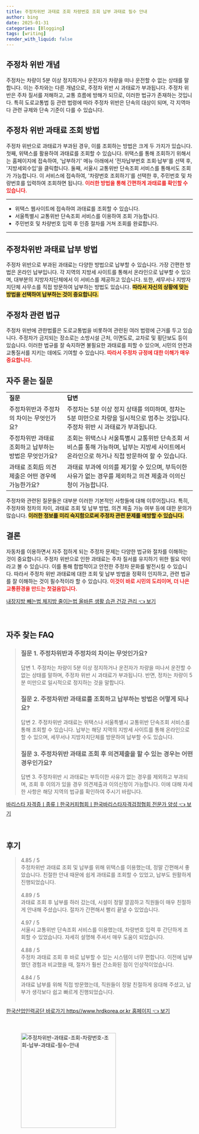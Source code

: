 ```yaml
---
title: 주정차위반 과태료 조회 차량번호 조회 납부 과태료 필수 안내
author: bing
date: 2025-01-31
categories: [Blogging]
tags: [writing]
render_with_liquid: false
---
```



<h2 id='주정차위반개념'>주정차 위반 개념</h2>

<p>주정차는 차량이 5분 이상 정지하거나 운전자가 차량을 떠나 운전할 수 없는 상태를 말합니다. 이는 주차와는 다른 개념으로, 주정차 위반 시 과태료가 부과됩니다. 주정차 위반은 주차 질서를 저해하고, 교통 흐름에 방해가 되므로, 이러한 법규가 존재하는 것입니다. 특히 도로교통법 등 관련 법령에 따라 주정차 위반은 단속의 대상이 되며, 각 지역마다 관련 규제와 단속 기준이 다를 수 있습니다.</p>

<h2 id='주정차위반과태료조회방법'>주정차 위반 과태료 조회 방법</h2>

<p>주정차 위반으로 과태료가 부과된 경우, 이를 조회하는 방법은 크게 두 가지가 있습니다. 첫째, 위택스를 활용하여 과태료를 조회할 수 있습니다. 위택스를 통해 조회하기 위해서는 홈페이지에 접속하여, '납부하기' 메뉴 아래에서 '전자납부번호 조회·납부'를 선택 후, '지방세외수입'을 클릭합니다. 둘째, 서울시 교통위반 단속조회 서비스를 통해서도 조회가 가능합니다. 이 서비스에 접속하여, '차량번호 조회하기'를 선택한 후, 주민번호 및 차량번호를 입력하여 조회하면 됩니다. <b><span style="color: #ee2323;">이러한 방법을 통해 간편하게 과태료를 확인할 수 있습니다.</span></b></p>

<hr />

<ul>
    <li>위택스 웹사이트에 접속하여 과태료를 조회할 수 있습니다.</li>
    <li>서울특별시 교통위반 단속조회 서비스를 이용하여 조회 가능합니다.</li>
    <li>주민번호 및 차량번호 입력 후 인증 절차를 거쳐 조회를 완료합니다.</li>
</ul>

<hr />

<h2 id='납부방법'>주정차위반 과태료 납부 방법</h2>

<p>주정차 위반으로 부과된 과태료는 다양한 방법으로 납부할 수 있습니다. 가장 간편한 방법은 온라인 납부입니다. 각 지역의 지방세 사이트를 통해서 온라인으로 납부할 수 있으며, 대부분의 지방자치단체에서 이 서비스를 제공하고 있습니다. 또한, 세무서나 지방자치단체 사무소를 직접 방문하여 납부하는 방법도 있습니다. <b><span style="background-color: #ffe066;">따라서 자신의 상황에 맞는 방법을 선택하여 납부하는 것이 중요합니다.</span></b></p>

<h2 id='주정차관련법규'>주정차 관련 법규</h2>

<p>주정차 위반에 관한법률은 도로교통법을 비롯하여 관련된 여러 법령에 근거를 두고 있습니다. 주정차가 금지되는 장소로는 소방시설 근처, 이면도로, 교차로 및 횡단보도 등이 있습니다. 이러한 법규를 잘 숙지하면 불필요한 과태료를 피할 수 있으며, 시민의 안전과 교통질서를 지키는 데에도 기여할 수 있습니다. <b><span style="color: #ee2323;">따라서 주정차 규정에 대한 이해가 매우 중요합니다.</span></b></p>

<h2 id='자주묻는질문'>자주 묻는 질문</h2>

<table>
    <tr>
        <td><b>질문</b></td>
        <td><b>답변</b></td>
    </tr>
    <tr>
        <td>주정차위반과 주정차의 차이는 무엇인가요?</td>
        <td>주정차는 5분 이상 정지 상태를 의미하며, 정차는 5분 미만으로 차량을 일시적으로 멈추는 것입니다. 주정차 위반 시 과태료가 부과됩니다.</td>
    </tr>
    <tr>
        <td>주정차위반 과태료 조회하고 납부하는 방법은 무엇인가요?</td>
        <td>조회는 위택스나 서울특별시 교통위반 단속조회 서비스를 통해 가능하며, 납부는 지방세 사이트에서 온라인으로 하거나 직접 방문하여 할 수 있습니다.</td>
    </tr>
    <tr>
        <td>과태료 조회后 의견제출은 어떤 경우에 가능한가요?</td>
        <td>과태료 부과에 이의를 제기할 수 있으며, 부득이한 사유가 없는 경우를 제외하고 의견 제출과 이의신청이 가능합니다.</td>
    </tr>
</table>

<p>주정차와 관련된 질문들은 대부분 이러한 기본적인 사항들에 대해 이루어집니다. 특히, 주정차와 정차의 차이, 과태료 조회 및 납부 방법, 의견 제출 가능 여부 등에 대한 문의가 많습니다. <b><span style="background-color: #ffe066;">이러한 정보를 미리 숙지함으로써 주정차 관련 문제를 예방할 수 있습니다.</span></b></p>

<h2 id='결론'>결론</h2>

<p>자동차를 이용하면서 자주 접하게 되는 주정차 문제는 다양한 법규와 절차를 이해하는 것이 중요합니다. 주정차 위반으로 인한 과태료는 주차 질서를 유지하기 위한 필요 악이라고 볼 수 있습니다. 이를 통해 합법적이고 안전한 주정차 문화를 발전시킬 수 있습니다. 따라서 주정차 위반 과태료에 대한 조회 및 납부 방법을 정확히 인지하고, 관련 법규를 잘 이해하는 것이 필수적이라 할 수 있습니다. <b><span style="color: #ee2323;">이것이 바로 시민의 도리이며, 더 나은 교통환경을 만드는 첫걸음입니다.</span></b></p>


<p><a class="click-button" title="내장지방 빼는법 체지방 줄이는법 올바른 생활 습관 건강 관리" href="https://adkhouse.github.io/posts/%EB%82%B4%EC%9E%A5%EC%A7%80%EB%B0%A9-%EB%B9%BC%EB%8A%94%EB%B2%95-%EC%B2%B4%EC%A7%80%EB%B0%A9-%EC%A4%84%EC%9D%B4%EB%8A%94%EB%B2%95-%EC%98%AC%EB%B0%94%EB%A5%B8-%EC%83%9D%ED%99%9C-%EC%8A%B5%EA%B4%80-%EA%B1%B4%EA%B0%95-%EA%B4%80%EB%A6%AC/" rel="dofollow">내장지방 빼는법 체지방 줄이는법 올바른 생활 습관 건강 관리 👈 보기</a></p><br>
<h2 id='자주_찾는_FAQ'>자주 찾는 FAQ</h2>
<div itemscope="" itemtype="https://schema.org/FAQPage"> 
<blockquote> 
<div itemscope="" itemprop="mainEntity" itemtype="https://schema.org/Question"> 
<h3 itemprop="name">질문 1. 주정차위반과 주정차의 차이는 무엇인가요?</h3> 
<div itemscope="" itemprop="acceptedAnswer" itemtype="https://schema.org/Answer"> 
<span itemprop="text"> 
<p>답변 1. 주정차는 차량이 5분 이상 정지하거나 운전자가 차량을 떠나서 운전할 수 없는 상태를 말하며, 주정차 위반 시 과태료가 부과됩니다. 반면, 정차는 차량이 5분 미만으로 일시적으로 정지하는 것을 말합니다.</p> 
</span> 
</div> 
</div> 

<div itemscope="" itemprop="mainEntity" itemtype="https://schema.org/Question"> 
<h3 itemprop="name">질문 2. 주정차위반 과태료를 조회하고 납부하는 방법은 어떻게 되나요?</h3> 
<div itemscope="" itemprop="acceptedAnswer" itemtype="https://schema.org/Answer"> 
<span itemprop="text"> 
<p>답변 2. 주정차위반 과태료는 위택스나 서울특별시 교통위반 단속조회 서비스를 통해 조회할 수 있습니다. 납부는 해당 지역의 지방세 사이트를 통해 온라인으로 할 수 있으며, 세무서나 지방자치단체를 방문하여 납부할 수도 있습니다.</p> 
</span> 
</div> 
</div> 

<div itemscope="" itemprop="mainEntity" itemtype="https://schema.org/Question"> 
<h3 itemprop="name">질문 3. 주정차위반 과태료 조회 후 의견제출을 할 수 있는 경우는 어떤 경우인가요?</h3> 
<div itemscope="" itemprop="acceptedAnswer" itemtype="https://schema.org/Answer"> 
<span itemprop="text"> 
<p>답변 3. 주정차위반 시 과태료는 부득이한 사유가 없는 경우를 제외하고 부과되며, 조회 후 이의가 있을 경우 의견제출과 이의신청이 가능합니다. 이에 대해 자세한 사항은 해당 지역의 법규를 확인하여 주시기 바랍니다.</p> 
</span> 
</div> 
</div> 
</blockquote> 
</div>
<p><a class="click-button" title="바리스타 자격증ㅣ종류ㅣ한국커피협회ㅣ한국바리스타자격검정협회 전문가 양성" href="https://adkhouse.github.io/posts/%EB%B0%94%EB%A6%AC%EC%8A%A4%ED%83%80-%EC%9E%90%EA%B2%A9%EC%A6%9D%E3%85%A3%EC%A2%85%EB%A5%98%E3%85%A3%ED%95%9C%EA%B5%AD%EC%BB%A4%ED%94%BC%ED%98%91%ED%9A%8C%E3%85%A3%ED%95%9C%EA%B5%AD%EB%B0%94%EB%A6%AC%EC%8A%A4%ED%83%80%EC%9E%90%EA%B2%A9%EA%B2%80%EC%A0%95%ED%98%91%ED%9A%8C-%EC%A0%84%EB%AC%B8%EA%B0%80-%EC%96%91%EC%84%B1/" rel="dofollow">바리스타 자격증ㅣ종류ㅣ한국커피협회ㅣ한국바리스타자격검정협회 전문가 양성 👈 보기</a></p><br>
<h2 id='후기'>후기</h2>
<div itemscope itemtype="https://schema.org/Product">
  <blockquote>
  <div itemprop="review" itemscope itemtype="https://schema.org/Review">
      <div itemprop="reviewRating" itemscope itemtype="https://schema.org/Rating"> <span itemprop="ratingValue">4.85</span> / <span itemprop="bestRating">5</span> </div>
      <span itemprop="reviewBody">주정차위반 과태료 조회 및 납부를 위해 위택스를 이용했는데, 정말 간편해서 좋았습니다. 친절한 안내 때문에 쉽게 과태료를 조회할 수 있었고, 납부도 원활하게 진행되었습니다.</span>
  </div>
  <br>
  <div itemprop="review" itemscope itemtype="https://schema.org/Review">
      <div itemprop="reviewRating" itemscope itemtype="https://schema.org/Rating"> <span itemprop="ratingValue">4.89</span> / <span itemprop="bestRating">5</span> </div>
      <span itemprop="reviewBody">과태료 조회 후 납부를 하러 갔는데, 시설이 정말 깔끔하고 직원들이 매우 친절하게 안내해 주셨습니다. 절차가 간편해서 빨리 끝낼 수 있었습니다.</span>
  </div>
  <br>
  <div itemprop="review" itemscope itemtype="https://schema.org/Review">
      <div itemprop="reviewRating" itemscope itemtype="https://schema.org/Rating"> <span itemprop="ratingValue">4.97</span> / <span itemprop="bestRating">5</span> </div>
      <span itemprop="reviewBody">서울시 교통위반 단속조회 서비스를 이용했는데, 차량번호 입력 후 간단하게 조회할 수 있었습니다. 자세히 설명해 주셔서 매우 도움이 되었습니다.</span>
  </div>
  <br>
  <div itemprop="review" itemscope itemtype="https://schema.org/Review">
      <div itemprop="reviewRating" itemscope itemtype="https://schema.org/Rating"> <span itemprop="ratingValue">4.88</span> / <span itemprop="bestRating">5</span> </div>
      <span itemprop="reviewBody">주정차 과태료 조회 후 바로 납부할 수 있는 시스템이 너무 편합니다. 이전에 납부했던 경험과 비교했을 때, 절차가 훨씬 간소화된 점이 인상적이었습니다.</span>
  </div>
  <br>
  <div itemprop="review" itemscope itemtype="https://schema.org/Review">
      <div itemprop="reviewRating" itemscope itemtype="https://schema.org/Rating"> <span itemprop="ratingValue">4.84</span> / <span itemprop="bestRating">5</span> </div>
      <span itemprop="reviewBody">과태료 납부를 위해 직접 방문했는데, 직원들이 정말 친절하게 응대해 주셨고, 납부가 생각보다 쉽고 빠르게 진행되었습니다.</span>
  </div>
  <br>
  </blockquote>
</div>
<p><a class="click-button" title="한국산업인력공단 바로가기 https//www.hrdkorea.or.kr 홈페이지" href="https://adkhouse.github.io/posts/%ED%95%9C%EA%B5%AD%EC%82%B0%EC%97%85%EC%9D%B8%EB%A0%A5%EA%B3%B5%EB%8B%A8-%EB%B0%94%EB%A1%9C%EA%B0%80%EA%B8%B0-httpswww.hrdkorea.or.kr-%ED%99%88%ED%8E%98%EC%9D%B4%EC%A7%80/" rel="dofollow">한국산업인력공단 바로가기 https//www.hrdkorea.or.kr 홈페이지 👈 보기</a></p><br>
<figure class="image"><img src="https://adkhouse.github.io/assets/img/thumbnail/주정차위반-과태료-조회-차량번호-조회-납부-과태료-필수-안내.webp" alt="주정차위반-과태료-조회-차량번호-조회-납부-과태료-필수-안내" width="256" height="256"></figure>